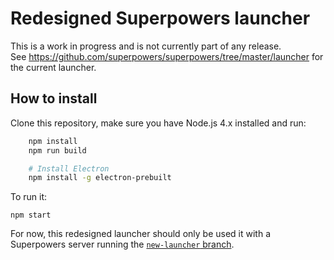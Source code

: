 # Redesigned Superpowers launcher

This is a work in progress and is not currently part of any release.  
See https://github.com/superpowers/superpowers/tree/master/launcher for the current launcher.

## How to install

Clone this repository, make sure you have Node.js 4.x installed and run:

```bash
    npm install
    npm run build

    # Install Electron
    npm install -g electron-prebuilt
```

To run it:

    npm start

For now, this redesigned launcher should only be used it with a Superpowers server running the [`new-launcher` branch](https://github.com/superpowers/superpowers/tree/new-launcher).
